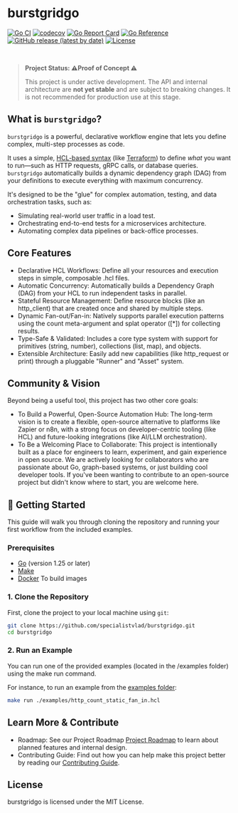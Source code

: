 # burstgridgo

[![Go CI](https://github.com/specialistvlad/burstgridgo/actions/workflows/ci.yml/badge.svg)](https://github.com/specialistvlad/burstgridgo/actions/workflows/ci.yml)
[![codecov](https://codecov.io/github/specialistvlad/burstgridgo/graph/badge.svg?token=SZRP5JPQBC)](https://codecov.io/github/specialistvlad/burstgridgo)
[![Go Report Card](https://goreportcard.com/badge/github.com/specialistvlad/burstgridgo)](https://goreportcard.com/report/github.com/specialistvlad/burstgridgo)
[![Go Reference](https://pkg.go.dev/badge/github.com/specialistvlad/burstgridgo.svg)](https://pkg.go.dev/github.com/specialistvlad/burstgridgo)
[![GitHub release (latest by date)](https://img.shields.io/github/v/release/specialistvlad/burstgridgo)](https://github.com/specialistvlad/burstgridgo/releases)
[![License](https://img.shields.io/github/license/specialistvlad/burstgridgo)](https://github.com/specialistvlad/burstgridgo/blob/main/LICENSE)

<br>

> **Project Status: ⚠️Proof of Concept ⚠️**
>
> This project is under active development. The API and internal architecture are **not yet stable** and are subject to breaking changes. It is not recommended for production use at this stage.

## What is `burstgridgo`?

`burstgridgo` is a powerful, declarative workflow engine that lets you define complex, multi-step processes as code.

It uses a simple, [HCL-based syntax](https://github.com/hashicorp/hcl) (like [Terraform](https://developer.hashicorp.com/terraform)) to define *what* you want to run—such as HTTP requests, gRPC calls, or database queries. `burstgridgo` automatically builds a dynamic dependency graph (DAG) from your definitions to execute everything with maximum concurrency.

It's designed to be the "glue" for complex automation, testing, and data orchestration tasks, such as:

* Simulating real-world user traffic in a load test.
* Orchestrating end-to-end tests for a microservices architecture.
* Automating complex data pipelines or back-office processes.

## Core Features
* Declarative HCL Workflows: Define all your resources and execution steps in simple, composable .hcl files.
* Automatic Concurrency: Automatically builds a Dependency Graph (DAG) from your HCL to run independent tasks in parallel.
* Stateful Resource Management: Define resource blocks (like an http_client) that are created once and shared by multiple steps.
* Dynamic Fan-out/Fan-in: Natively supports parallel execution patterns using the count meta-argument and splat operator ([*]) for collecting results.
* Type-Safe & Validated: Includes a core type system with support for primitives (string, number), collections (list, map), and objects.
* Extensible Architecture: Easily add new capabilities (like http_request or print) through a pluggable "Runner" and "Asset" system.

## Community & Vision
Beyond being a useful tool, this project has two other core goals:

* To Build a Powerful, Open-Source Automation Hub: The long-term vision is to create a flexible, open-source alternative to platforms like Zapier or n8n, with a strong focus on developer-centric tooling (like HCL) and future-looking integrations (like AI/LLM orchestration).
* To Be a Welcoming Place to Collaborate: This project is intentionally built as a place for engineers to learn, experiment, and gain experience in open source. We are actively looking for collaborators who are passionate about Go, graph-based systems, or just building cool developer tools. If you've been wanting to contribute to an open-source project but didn't know where to start, you are welcome here.

## 🚀 Getting Started

This guide will walk you through cloning the repository and running your first workflow from the included examples.

### Prerequisites

* [Go](https://go.dev/doc/install) (version 1.25 or later)
* [Make](https://www.gnu.org/software/make/)
* [Docker](https://docker.io) To build images

### 1. Clone the Repository

First, clone the project to your local machine using `git`:

```sh
git clone https://github.com/specialistvlad/burstgridgo.git
cd burstgridgo
```

### 2. Run an Example

You can run one of the provided examples (located in the /examples folder) using the make run command.

For instance, to run an example from the [examples folder](examples/):
```sh
make run ./examples/http_count_static_fan_in.hcl
```

## Learn More & Contribute
* Roadmap: See our Project Roadmap [Project Roadmap](https://github.com/users/specialistvlad/projects/1/views/2) to learn about planned features and internal design.
* Contributing Guide: Find out how you can help make this project better by reading our [Contributing Guide](CONTRIBUTING.md).

## License
burstgridgo is licensed under the MIT License.